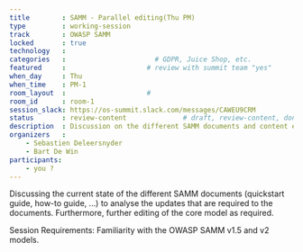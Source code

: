 ```yaml
---
title        : SAMM - Parallel editing(Thu PM)
type         : working-session
track        : OWASP SAMM
locked       : true
technology   :
categories   :                      # GDPR, Juice Shop, etc.
featured     :                    # review with summit team "yes"
when_day     : Thu
when_time    : PM-1
room_layout  :                    #
room_id      : room-1
session_slack: https://os-summit.slack.com/messages/CAWEU9CRM
status       : review-content              # draft, review-content, done
description  : Discussion on the different SAMM documents and content editing.
organizers   :
    - Sebastien Deleersnyder
    - Bart De Win
participants:
    - you ?
---
```


Discussing the current state of the different SAMM documents (quickstart guide, how-to guide, ...) to analyse the updates that are required to the documents. Furthermore, further editing of the core model as required.

Session Requirements: Familiarity with the OWASP SAMM v1.5 and v2 models.
